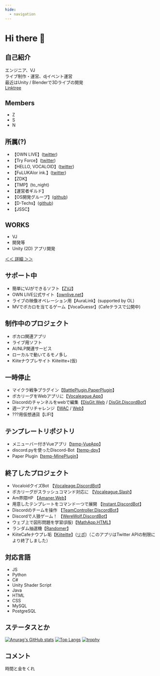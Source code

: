```yaml
---
hide:
  - navigation
---
```


# Hi there 👋

## 自己紹介
エンジニア、VJ<br />
ライブ制作・運営、djイベント運営<br />
最近はUnity / Blenderで3Dライブの開発<br />
[Linktree](https://linktr.ee/zect3279 "いろんなリンク集")

## Members
- Z
- S
- N

## 所属(?)
- 【OWN LIVE】([twitter](https://twitter.com/OWN_LIVE39))
- 【Try Force】([twitter](https://twitter.com/Try04_squad))
- 【HELLO, VOCALOID】([twitter](https://twitter.com/HELLO_Tempest39))
- 【FuLUKAlor ink.】([twitter](https://twitter.com/luka_fanmade))
- 【ZDK】
- 【TMP】(to_night)
- 【運営者ギルド】
- 【OS開発グループ】([github](https://github.com/linuxcodevserver))
- 【D-Techs】([github](https://github.com/Diverse-Techs-Circle))
- 【JSSC】

## WORKS
- VJ
- 開発等
- Unity (2D) アプリ開発

<a href="/works/" rel="my works">＜＜ 詳細 ＞＞</a>

## サポート中
- 簡単にVJができるソフト【[ZVJ](https://zect.booth.pm/items/4976418)】
- OWN LIVE公式サイト【[ownlive.net](https://www.ownlive.net)】
- ライブの映像オペレーション用【AuraLink】(supported by OL)
- MVでボカロを当てるゲーム【VocaGuessr】(Cafeテラスで公開中)

## 制作中のプロジェクト
- ボカロ関連アプリ
- ライブ用ソフト
- AI/NLP関連サービス
- ローカルで動いてるモノ多し
- Kiiteナウプレサイト Kiiteitte+(仮)

## 一時停止
- マイクラ戦争プラグイン【[BattlePlugin.PaperPlugin](https://github.com/Zect3279/BattlePlugin)】
- ボカリーグをWebアプリに【[Vocaleague.App](https://github.com/TeamAmaner/Vocaleague)】
- Discordのチャンネルをwebで編集【[DisGit.Web](https://github.com/Zect3279/DisGit) / [DisGit.DiscordBot](https://github.com/qmelo/disgit)】
- 週一アプリチャレンジ【[WAC](https://github.com/Zect3279/Weekly-App) / [Web](https://wac.zscode.net)】
- ???用仮想通貨【LIFI】

## テンプレートリポジトリ
- メニューバー付きVueアプリ【[temp-VueApp](https://github.com/Zect3279/temp-VueApp)】
- discord.pyを使ったDiscord-Bot【[temp-dpy](https://github.com/Zect3279/temp-dpy)】
- Paper Plugin【[temp-MinePlugin](https://github.com/Zect3279/temp-MinePlugin)】

## 終了したプロジェクト
- VocaloidクイズBot 【[Vocaleage.DiscordBot](https://github.com/Zect3279/VocaLeague)】
- ボカリーグがスラッシュコマンド対応に 【[Vocaleague.Slash](https://github.com/Zect3279/Vocaleague-Slash)】
- Am界隈HP 【[Amaner.Web](https://github.com/TeamAmaner/TeamAmaner.github.io)】
- 用意したテンプレートをコマンド一つで展開 【[Instant.DiscordBot](https://github.com/Zect3279/instant)】
- Discordのチームを操作 【[TeamController.DiscordBot](https://github.com/Zect3279/team)】
- Discordで人狼ゲーム！ 【[WereWolf.DiscordBot](https://github.com/Zect3279/werewolf)】
- ウェブ上で図形問題を学習(β版)【[MathApp.HTML](https://github.com/Zect3279/Study-App)】
- ランダム抽選機【[Randomer](https://randomer.zscode.net/)】
- KiiteCafeナウプレ垢【[Kiiteitte](https://twitter.com/Kiiteitte)】([リポ](https://github.com/Zect3279/Kiiteitte))（このアプリはTwitter APIの制限により終了しました）

## 対応言語
- JS
- Python
- C#
- Unity Shader Script
- Java
- HTML
- CSS
- MySQL
- PostgreSQL

## ステータスとか
[![Anurag's GitHub stats](https://github-readme-stats.vercel.app/api?username=Zect3279&show_icons=true&theme=dark)](https://github.com/anuraghazra/github-readme-stats)
[![Top Langs](https://github-readme-stats.vercel.app/api/top-langs/?username=Zect3279&theme=dark)](https://github.com/anuraghazra/github-readme-stats)
[![trophy](https://github-profile-trophy.vercel.app/?username=Zect3279&theme=onedark)](https://github.com/ryo-ma/github-profile-trophy)

## コメント
時間と金をくれ
